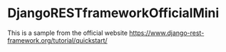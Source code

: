 # DjangoRESTframeworkOfficialMini

This is a sample from the official website
https://www.django-rest-framework.org/tutorial/quickstart/
